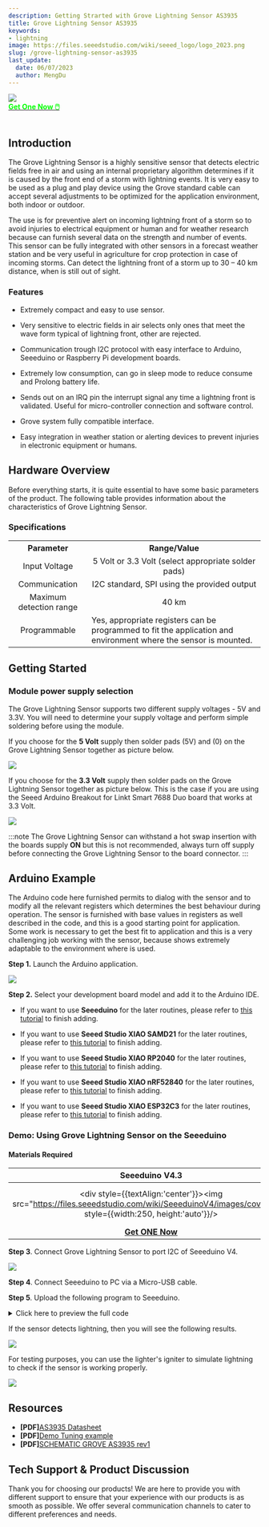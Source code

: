 ```yaml
---
description: Getting Strarted with Grove Lightning Sensor AS3935
title: Grove Lightning Sensor AS3935
keywords:
- lightning
image: https://files.seeedstudio.com/wiki/seeed_logo/logo_2023.png
slug: /grove-lightning-sensor-as3935
last_update:
  date: 06/07/2023
  author: MengDu
---
```


<div style={{textAlign:'center'}}><img src="https://files.seeedstudio.com/wiki/Grove-lightning-sensor/6.jpg" style={{width:400, height:'auto'}}/></div>

<div class="get_one_now_container" style={{textAlign: 'center'}}>
    <a class="get_one_now_item" href="https://www.seeedstudio.com/Grove-Lightning-Sensor-AS3935-p-5603.html">
            <strong><span><font color={'FFFFFF'} size={"4"}> Get One Now 🖱️</font></span></strong>
    </a>
</div>

<br />

## Introduction

The Grove Lightning Sensor is a highly sensitive sensor that detects electric fields free in air and using an internal proprietary algorithm determines if it is caused by the front end of a storm with lightning events. It is very easy to be used as a plug and play device using the Grove standard cable can accept several adjustments to be optimized for the application environment, both indoor or outdoor. 

The use is for preventive alert on incoming lightning front of a storm so to avoid injuries to electrical equipment or human and for weather research because can furnish several data on the strength and number of events. This sensor can be fully integrated with other sensors in a forecast weather station and be very useful in agriculture for crop protection in case of  incoming storms. Can detect the lightning front of a storm up to 30 – 40 km distance, when is still out of sight.


### Features

- Extremely compact and easy to use sensor.

- Very sensitive to electric fields in air selects only ones that meet the wave form typical of lightning front, other are rejected.

- Communication trough I2C protocol with easy interface to Arduino, Seeeduino or Raspberry Pi development boards.

- Extremely low consumption, can go in sleep mode to reduce consume and Prolong battery life.

- Sends out on an IRQ pin the interrupt signal any time a lightning front is validated. Useful for micro-controller connection and software control.

- Grove system fully compatible interface.

- Easy integration in weather station or alerting devices to prevent injuries in electronic equipment or humans.

## Hardware Overview

Before everything starts, it is quite essential to have some basic parameters of the product. The following table provides information about the characteristics of Grove Lightning Sensor.


### Specifications

<table align="center">
	<tr>
	    <th align="center">Parameter</th>
	    <th align="center">Range/Value</th>
	</tr>
	<tr>
	    <td align="center">Input Voltage</td>
	    <td align="center">5 Volt or 3.3 Volt (select appropriate solder   
 pads)</td>
	</tr>
	<tr>
	    <td align="center">Communication</td>
	    <td align="center">I2C standard, SPI using the provided output</td>
	</tr>
	<tr>
	    <td align="center">Maximum detection range</td>
	    <td align="center">40 km</td>
	</tr>
	<tr>
	    <td align="center">Programmable</td>
	    <td align="left">Yes, appropriate registers can be programmed to fit the application and environment where the sensor is mounted.</td>
	</tr>
</table>


## Getting Started

### Module power supply selection

The Grove Lightning Sensor supports two different supply voltages - 5V and 3.3V. You will need to determine your supply voltage and perform simple soldering before using the module.

If you choose for the **5 Volt** supply then solder pads (5V) and (0) on the Grove Lightning Sensor together as picture below.

<div style={{textAlign:'center'}}><img src="https://files.seeedstudio.com/wiki/Grove-lightning-sensor/1.png" style={{width:500, height:'auto'}}/></div>


If you choose for the **3.3 Volt** supply then solder pads on the Grove Lightning Sensor together as picture below. This is the case if you are using the Seeed Arduino Breakout for Linkt Smart 7688 Duo board that works at 3.3 Volt.

<div style={{textAlign:'center'}}><img src="https://files.seeedstudio.com/wiki/Grove-lightning-sensor/2.png" style={{width:500, height:'auto'}}/></div>

:::note
The Grove Lightning Sensor can withstand a hot swap insertion with the boards supply **ON** but this is not recommended, always turn off supply before connecting the Grove Lightning Sensor to the board connector.
:::


## Arduino Example

The Arduino code here furnished permits to dialog with the sensor and to modify all the relevant registers which determines the best behaviour during operation. The sensor is furnished with  base values in registers as well described in the code, and this is a good starting point for application. Some work is necessary to get the best fit to application and this is a very challenging job working with the sensor, because shows extremely adaptable to the environment where is used.

**Step 1.** Launch the Arduino application.

<div style={{textAlign:'center'}}><img src="https://files.seeedstudio.com/wiki/seeed_logo/arduino.jpg" style={{width:800, height:'auto'}}/></div>

**Step 2.** Select your development board model and add it to the Arduino IDE.

- If you want to use **Seeeduino** for the later routines, please refer to [this tutorial](https://wiki.seeedstudio.com/Seeed_Arduino_Boards/) to finish adding.

- If you want to use **Seeed Studio XIAO SAMD21** for the later routines, please refer to [this tutorial](https://wiki.seeedstudio.com/Seeeduino-XIAO/#software) to finish adding.

- If you want to use **Seeed Studio XIAO RP2040** for the later routines, please refer to [this tutorial](https://wiki.seeedstudio.com/XIAO-RP2040-with-Arduino/#software-setup) to finish adding.

- If you want to use **Seeed Studio XIAO nRF52840** for the later routines, please refer to [this tutorial](https://wiki.seeedstudio.com/XIAO_BLE/#software-setup) to finish adding.

- If you want to use **Seeed Studio XIAO ESP32C3** for the later routines, please refer to [this tutorial](https://wiki.seeedstudio.com/XIAO_ESP32C3_Getting_Started/#software-setup) to finish adding.


### Demo: Using Grove Lightning Sensor on the Seeeduino

#### Materials Required

| Seeeduino V4.3 |  Grove - Lightning Sensor AS3935 |
|:--------------:|:--------------:|
| <div style={{textAlign:'center'}}><img src="https://files.seeedstudio.com/wiki/SeeeduinoV4/images/cover.JPG" style={{width:250, height:'auto'}}/></div> | <div style={{textAlign:'center'}}><img src="https://files.seeedstudio.com/wiki/Grove-lightning-sensor/6.jpg" style={{width:250, height:'auto'}}/></div> |
|[**Get ONE Now**](https://www.seeedstudio.com/Seeeduino-V4-2-p-2517.html)|[**Get ONE Now**](https://www.seeedstudio.com/Grove-Lightning-Sensor-AS3935-p-5603.html)|


**Step 3**. Connect Grove Lightning Sensor to port I2C of Seeeduino V4.

<div style={{textAlign:'center'}}><img src="https://files.seeedstudio.com/wiki/Grove-lightning-sensor/3.jpg" style={{width:700, height:'auto'}}/></div>


**Step 4**. Connect Seeeduino to PC via a Micro-USB cable.

**Step 5**. Upload the following program to Seeeduino.

<details>

<summary>Click here to preview the full code</summary>

```cpp
//*********************************************************************************
//***************  Designed for Seeed Grove sensor developments *******************
//***************  GROVE   FRANKLYN LIGHTNING SENSOR AS3935     *******************
//***************  front of lightning fall detection sensor     ******************* 
//***************                                               *******************
//*************** first release: 1.0 - 10/15/2022               ******************* 
//*************** Author: Davide Cogliati                       *******************
//*********************************************************************************
//
//Abstract on the work:
//------------------------------------------------------------------------------------------------------
//This GROVE Sensor board integrates the AS3935 a programmable fully integrated Lightning
//Sensor IC that detects the  approach of lightning activity in the vicinity and provides an
//estimation of distance to the head of the storm. In the AS3935 there is an embedded lightning
//algorithm that checks the incoming signal form during time and rejects the potential man-made 
//disturbers as false alarms.
//The AS3935 can also provide information on the noise level and inform the external microcontroller  
//in case of high  noise conditions, with the noise floor generator and noise floor  evaluation blocks. 
//These latter functions are  programmable via the internal registers to optimize the working on 
//field of the sensor itself (INDOOR, OUTDOOR).
//The AS3935 can be programmed via I²C or a 4-wire standard SPI. Also along with I²C it is possible to 
//choose among three different addresses (0X01, 0X02, 0X03). Two  clocks are internally generated by two different 
//RC-Oscillators: TRCO and SRCO and an automatic calibration  procedure can be run on command to increase the 
//precision of those oscillators any time the sensor is turned ON. 
//The board can be supplied by 5 Volt or by an internal  3.3 Volt voltage   regulator by choosing the correct settings 
//by jumper on the board.
//The board results very sensitive to electromagnetic fields so accidental peaks or false lightnings can be 
//revealed, of course the setup of the internal registers can optimize the false triggering events. 
//If a microprocessor is connected to the board via the  I²C bus and the IRQ pin provided on the board the 
//lightning alarms can be managed in the best way achieving also a filtering on the events writing an 
//appropriate algorithm.
//This board was tested connecting an oscilloscope on the IRQ pin output and running the SERIAL PLOTTER & SERIAL 
//MONITOR of  ARDUINO GUI then simulating disturbing actions or simulating lightning so to make the device 
//trigger as appropriate.
//Analisis of the experimental result show an extreme sensitivity to events and capability of the internal 
//firmware of the AS3935 to capture disturbance or simulated lightnings. Of course during test, modification 
//of the  internal registers was done in order to watch how the response changed.
//
//-----------------------------------------------------------------------------------------------------
//Sketch philosophy:                     ---------------------------------------------------------------
//-----------------------------------------------------------------------------------------------------
//This sketch has been designed to give an easy way to get working with the AS3935
//Grove sensor with all in a sketch. This sketch is an example on how to work out
//the sensor functionality in direct way, optimizing the register contents to influence
//the final behaviour of the sensor. Working with this sketch let you manage also in
//way the data ouput that can be in plain text form using the SERIAL MONITOR or in a
//graphical way using the SERIAL PLOTTER in the ARDUINO GUI.
//Only 1 library is needed, the "#include <Wire.h>  //FOR I2C MODE COMUNICATION BUS" in order
//to make all very simple, all other Software features are written by hand.
//
//This sketch provides testing of sensor internal registers and an I2C Device Address identification
//routine to test  the board  soldering   A0, A1 taps in order to change device address.
//This sketch doesn't manage the SPI functionality communication port but the the I2C port
//which is the GROVE standard. To work with the SPI port some jumper and soldering taps are
//provided on the board (SI tap) and a 4 way connector pads for SPI connection are
//placed on one side of the board.
//
//This board can work at 5.0 Volt or 3.3 Volt supply   to optimize the interfacing to the
//microcontroller supply voltage. To choose one or the other supply a system of easy
//jumper selection is provided on the board, the Standard supply is 5.0 Volt.
//If the SPI communication port will be used the communication instructions of these sketch
//should be modified so to use SPI instead of I2C and the ARDUINO 
//free "#include <SPI.h>  //FOR SPI MODE COMUNICATION BUS" is to be put instead of the 
//"#include <Wire.h>".
//This sketch is to get quickly using the sensor AS3935 without boring on many features
//to understand, but of course all necessary modification can be made to adapt it to final
//use in application.
//----------------------------------------------------------------------------------------------------
//
//********************************************************************************
//********************************************************************************
//********************************************************************************

#include <Wire.h>  //FOR I2C MODE COMUNICATION BUS


//------------------------------------------------------------------------------------------------
//bit0= 0  0= power ON ------> SET THIS MANUALLY to  POWER OFF STATE the SENSOR !!!
//         1= power OFF
//bit 1..5= AFE (gain) = 10010 (default value)
//Indoor  10010 suggested
//Outdoor 01110 suggested
//-----------------------------------------------------------------------------------------------
#define INDOOR            0b00100100 //power ON bit0= 0
#define OUTDOOR           0b00011100 //power ON bit0= 0
//-----------------------------------------------------------------------------------------------
#define DIRECT_COMMAND    0x96 //write this value in the following registers to operate a command
//---------------------------------
//  Action                 REGISTER
//---------------------------------
//  PRESET_DEFAULT          0x3C
//  CALIB_RCO               0x3D
//---------------------------------
//--------------------------------------------------
//global variables
//--------------------------------------------------
 char REG0X02reset_startup ;         //this is used during resetting STATISTICAL in working operation
 char REG0X02reset_startup_up ;      //this is used to start up the sensor
 char REG0X02reset_startup_down ;    //this is used to start down the sensor

//-----------------------------------------------------------------------------
//VERY IMPORTANT TO SEE RESULTS OUTPUT WITH ARDUINO SERIAL          -----------
//-----------------------------------------------------------------------------
//SET THE DISPLAY MODE WITH ARDUINO:
//select directly in ARDUINO GUI for "SERIAL MONITOR" or "SERIAL PLOTTING"
//----------------------------------------------------------------------------
//+) serial monitor   = data flow in legible format and variables readout
//+) serial plotting  = show  plotting of lightning events and other variables
//--------------------------------------------------------------------------------------------------------
char LITERAL_mode =1;  //0= no print data in SERIAL MONITOR,    1= yes print data on SERIAL MONITOR
char GRAPH_mode =0;    //0= no graphical data in SERIAL PLOTTER,  1= yes graphical data   SERIAL PLOTTER
//--------------------------------------------------------------------------------------------------------
  


//--------------------------------------------------------------------------------
//I2C ADDRESS SCANNER - FINDER          |
//---------------------------------------
//checks the presence of a valid AS3935 sensor online (this part can be omitted 
//in final application but use it during setting up for first time the I2C address
//----------------------------------------------------------------------------------
void setup()
{
  Serial.begin(9600); 
  
  if (LITERAL_mode ==1)
      {
      Serial.println("AS3935 LIGHTNING SENSOR| i2C SCANNER");
      Serial.println("Starting....");
      Serial.println("------------------------------------");
      delay(1000);
      }
  Wire.begin();
  Wire.setClock(100000); // set I2C  speed 

}

//------------------------------------------------------------------------------------
//------------------------------------------------------------------------------------
void loop()
{
  int c;
  int indevice;   //device number I2C address, in final application you can assign 
                  //directly the address (for example: indevice = 3;)
 
  //---------------------------------------------------
  // read/write functions for I2C mode:
  //---------------------------------------------------
  //**************************************************************************
  //**************************************************************************
  int done =1;       //flag to start self test on I2C sensor address
    indevice = 0;    //reset address value
    while (done)
    {

     
    indevice = indevice +1 ; 
    if (indevice > 7)
        indevice=0;
       
    Wire.beginTransmission(indevice);
    Wire.requestFrom(indevice, 1);    // Request 1 bytes from slave device 
    Wire.endTransmission();
    
    if (LITERAL_mode ==1)
      {
       Serial.print("scanning device = 0x0");         // Print the character
       Serial.print(indevice);       
       Serial.println(" ");
      }
    delay(250);
  
    //-----------------------------------------------------------
    // SCANNED & FOUNF VALID  ADDRESS SHOWING REGISTER CONTENT
    //-----------------------------------------------------------
    //-----------------------------------------------------------
    while(Wire.available()) 
    {
        c = Wire.read();    // Receive a byte as character
        if (LITERAL_mode ==1)
         {
           Serial.println();               
           Serial.print("data=.......... valid address .................. ");  // Print the character RECEIVED
           Serial.println();             
           Serial.print("found ADDR: 0X0");
           Serial.print(indevice);
           Serial.print(" -->  answer: ");
           Serial.print("[ ");
           Serial.print((int)c);         // Print the character
           Serial.print(" ]");           
         }  
        //-------------------------------------------------------------------------------------------------
        //registers FOR SETTING I2C ADDRESS: A0 & A1 using the soldering TAPS on the GROVE SENSOR A0, A1
        //-------------------------------------------------------------------------------------------------
        //A0        A1         ADR  0X0 
        //****************************************************
        //SOLDER   SOLDER    < NOT ALLOWED !!!!>         *****
        //SOLDER   NO        0X01    ;SOLDER TAP A0      *****
        //NO       SOLDER    0X02    ;SOLDER TAP A1      *****
        //NO       NO        0X03    ;NO SOLDERED TAPS   *****
        //----------------------------------------------------
        //--------------------------------------------------------------------------------------------
        //LIST OF THE  SETUP AND RESULT REGISTERS OF THE AS3935       --------------------------------
        //--------------------------------------------------------------------------------------------
        //AS3935_REGISTER_NAMES     |  write=W / read=R  |   reserved bits = x, modifiable bits= a
        //--------------------------------------------------------------------------------------------
        // AFE_GAIN          = 0x00     W/R                 > XXaa aaaa                            
        // THRESHOLD,        = 0X01     W/R                 > aaaa aaaa
        // LIGHTNING_REG     = 0X02     W/R                 > Xaaa aaaa
        // INT_MASK_ANT      = 0X03     W/R                 > aaaa Xaaa
        // ENERGY_LIGHT_LSB  = 0X04     R                   > -
        // ENERGY_LIGHT_MSB  = 0X05     R                   > -
        // ENERGY_LIGHT_MMSB = 0X06     R                   > -
        // DISTANCE          = 0X07     R                   > -
        // DISP /TUNING CAP  = 0X08     W/R                 > aaaa aaaa
        // CALIB_TRCO        = 0x3A     R                   > -
        // CALIB_SRCO        = 0x3B     R                   > -
        // PRESET            = 0x3C     W/R                 > aaaa aaaa  <--YOU CAN SEND DIRECT COMMAND IN THIS REGISTER (set all to default)!!!
        // CALIB_RCO         = 0x3D     W/R                 > aaaa aaaa  <--YOU CAN SEND DIRECT COMMAND IN THIS REGISTER (self calibration) !!!
        //--------------------------------------------------------------------------------------------
        //
        //--------------------------------------------------------------------------------------------
        //TUNE UP THE SENSOR &  write  data to  selected register  !                 ----------------
        //--------------------------------------------------------------------------------------------
        //for more .... PLEASE REFERE TO DATASHEET AS3935 !!!                        -----------------
        //--------------------------------------------------------------------------------------------
        //REGISTER 0X00: bits [0] and bits [1..5]
        //----------------------------------------
          if (LITERAL_mode ==1)
          {  
            Serial.println();
            Serial.print("writing to REGISTER 0x00 ");
          }  
        Wire.beginTransmission(indevice);
        Wire.write(0x00);
        //------------------------------
        //bit0= 0  power ON ------> SET THIS MANUALLY IF WANT TO PUT IN POWER OFF STATE THE SENSOR !!!
        //bit 1..5= AFE (gain) = 10010 (default value)
        //Indoor  10010 suggested
        //Outdoor 01110 suggested
        //------------------------------
        //BYTE = 00 10010 0 (0x24 hex)
        //------------------------------
        //INDOOR  = if indoor ...
        //OUTDOOR = if outdoor...
        Wire.write(INDOOR);
        Wire.endTransmission(true);
        if (LITERAL_mode ==1)
           {   
             Serial.println();
             Serial.print("Done ! ");
             Serial.println();
           }  
        delay(200);
        //------------------------------------------
        //REGISTER 0X01: bits [0..3] and bits[4..6]
        //------------------------------------------
        if (LITERAL_mode ==1)
         { 
          Serial.println();
          Serial.print("writing to REGISTER 0x01 ");
         }  
        Wire.beginTransmission(indevice);
        Wire.write(0x01);
        //-------------------------------------------------
        //bit0..3 watchdog threshold = 0010 (default value)
        //bit4..6 noise floor level  = 010  (default value)
        //---------------------------------------------------------------------------------------------------------------------------------------------
        // Continuous Input Noise Level |[μVrms]              Continuous Input Noise Level                     REG0x01[6]  REG0x01[5]    REG0x01[4]
        //    [μVrms] (oudoor)                                        [μVrms] (Indoor)  
        //---------------------------------------------------------------------------------------------------------------------------------------------
        //      390                                                          28                                   0         0           0
        //      630                                                          45                                   0         0           1
        //      860                                                          62                                   0         1           0
        //      1100                                                         78                                   0         1           1
        //      1140                                                         95                                   1         0           0
        //      1570                                                         112                                  1         0           1
        //      1800                                                         130                                  1         1           0
        //      2000                                                         146                                  1         1           1
        //---------------------------------------------------------------------------------------------------------------------------------------------  
        //BYTE = 0 010 0010 (0x22 hex)
        //-------------------------------------------------
        
        Wire.write(0b00100010);
        Wire.endTransmission(true);
        if (LITERAL_mode ==1)
        {  
          Serial.println();
          Serial.print("Done ! ");
          Serial.println();
        } 
        delay(200);
        //-------------------------------------
        //REGISTER 0X02:
        //-------------------------------------
        if (LITERAL_mode ==1)
        {  
         Serial.println();
         Serial.print("writing to REGISTER 0x02 ");
        }  
        Wire.beginTransmission(indevice);
        Wire.write(0x02);
        //-------------------------------------------------
        //bit0..3 spike rejection = 0010 (default value)    ------> greater values gives more rejection
        //                                                  ------> against disturbance but decreases sensitivity
        //bit4..5 number of lightnings = 00 (default value) ------> you can modify these 2 bits as required
        //bit6   clear statistics = 1 (default value)       ------> clear internal collected data
        //BYTE = 0 100 0010 (0x42 hex)
        //-------------------------------------------------
        REG0X02reset_startup_up =   0b01000010;   //this is used during resetting STATISTICAL in working operation
        REG0X02reset_startup_down = 0b00000010;   //this is used during resetting STATISTICAL in working operation
        REG0X02reset_startup   = 0b01000010;      //this is used at start  the sensor
        Wire.write( REG0X02reset_startup);
        Wire.endTransmission(true);
        if (LITERAL_mode ==1)
        {   
          Serial.println();
          Serial.print("Done ! ");
          Serial.println();
        }  
        delay(200);
        //-------------------------------------
        //REGISTER 0X03:
        //-------------------------------------
          if (LITERAL_mode ==1)
      {     
        Serial.println();
        Serial.print("writing to REGISTER 0x03");
       }  
        Wire.beginTransmission(indevice);
        Wire.write(0x03);
        //-------------------------------------------------
        //bit5    mask disturber  = 0 (default value -> NO MASKING)
        //bit6..7 frequency division ratio for  tuning  = 00 (default value)
        //all other bits  are reserved or read only !!!
        //BYTE = 0 000 0000 (0x00 hex)
        //-------------------------------------------------
        Wire.write(0b00000000);
        Wire.endTransmission(true);
        if (LITERAL_mode ==1)
         {    
          Serial.println();
          Serial.print("Done ! ");
          Serial.println();
         }  
        delay(200);
        //-----------------------------------------------------
        //REGISTER 0X08:
        //-----------------------------------------------------
        if (LITERAL_mode ==1)
        {   
          Serial.println();
          Serial.print("writing to REGISTER 0x08 ");
        }  
        Wire.beginTransmission(indevice);
        Wire.write(0x08);
        //-------------------------------------------------
        //bit0..3 Internal Tuning Capacitors (from 0 to 120pF in steps of 8pF) = 000 (default value) ---> to get best match to 500 kHz resonance frequency
        //------------------------------------
        // Here you give the value of the capacitor you want turned on. It accepts up to 120pF in steps of 8pF: 8, 16, 24, 32 etc.The change in frequency is
        // somewhat modest. At the maximum value you can lower the frequency up to 22kHz. As a starting point, the products designed in house ship around 496kHz
        //(though of course every board is different) putting you within one percenT of a perfect resonance; the datasheet specifies being within 3.5 percent as
        // optimal. 
        //
        //
        //bit5    Display TRCO on IRQ pin  = 0 (default value) ---------> put it to "1" to enable frequency square wave OUT on INT pin of the board !
        //bit6    Display SRCO on IRQ pin  = 0 (default value) ---------> put it to "1" to enable frequency square wave OUT on INT pin of the board !
        //bit7    Display LCO on IRQ pin   = 0 (default value) ---------> put it to "1" to enable antenna resonance frequency square wave OUT on INT pin of the board !
        //-------------------------------------
        //TRCO - Timer RCO Oscillators 1.1MHz
        //SRCO - System RCO at 32.768kHz
        //LCO - Frequency of the Antenna
        //-------------------------------------
        //BYTE = 0 000 0000 (0x00 hex)
        //-----------------------------------------------------------------------------------------------------------------------------------
        //STEPS TO DEBUG HARDWARE THE RESONANCE FREQUENCY OF THE BOARD:
        //--------------------------------------------------------------
        //1) Observing LCO 500 Khz center resonance frequency requires to connect an oscilloscope probe to the IRQ pin of the Seed Grove AS3935
        //2) Then place bit 7= 1 and bit 5=0, bit 6=0;
        //3) Then start application after programming with this Sketch.
        //4) Finally the frequency measured must be multiplied by the internal DIVISION FACTOR as shown below:
        //-----------------------------------------------------------------------------------------------------------------------------------
        // Division Ratio REG0x03[7] REG0x03[6]
        //  16          0               0
        //  32          0               1
        //  64          1               0
        //  128         1               1
        //-------------------------------------------------------------------------------------------------------------------------------
        //In this case DIV RATIO= 16, so if the measure is 31.9 kHz this is finally 510.4 kHz 31.9 x 16), and is a 2.0 % variation 
        //and is OK because  the data sheet suggests to stay < 3.5 % to achieve best results with the board.
        //--------------------------------------------------------------------------------------------------------------------------------
        Wire.write(0b00000000);  //to achieve LCO on IRQ pin program (0b10000000)
        Wire.endTransmission(true);
        if (LITERAL_mode ==1)
         { 
           Serial.println();
           Serial.print("Done ! ");
           Serial.println();
         } 
        delay(200);
        //***************************************************************************
        //------------------------------------------------
        //OPTIONAL direct command issue to the AS3935
        //------------------------------------------------
        //-----------------------------------------------------------------------------------------------
        //  DIRECT_COMMAND    0x96 //write this value in the following registers to operate a command
        //---------------------------------
        //  Action                 REGISTER
        //---------------------------------
        //  PRESET_DEFAULT          0x3C
        //  CALIB_RCO               0x3D
        //---------------------------------
             if (false)     //------> write "true" to activate direct command
            { 
             Wire.beginTransmission(indevice);
             Wire.write(0x3C);
             Wire.write(0x96);
             Wire.endTransmission(true);
             if (LITERAL_mode ==1)
              {    
                Serial.println();
                Serial.print("Done PRESET DEFAULT ! ");
                Serial.println();
               }  
             delay(1500);
            }
            //---------------------------------
            if (false)     //------> write "true" to activate direct command
            { 
             Wire.beginTransmission(indevice);
             Wire.write(0x3D);
             Wire.write(0x96);
             Wire.endTransmission(true);
             if (LITERAL_mode ==1)
              {    
                Serial.println();
                Serial.print("Done CALIBRATION RCO ! ");
                Serial.println();
               }  
             delay(1500);
             }
        //***************************************************************************
        //-------------------------------------------------------------------------
        //SCAN INTERNAL SETTING REGISTERS AND SHOW SETUP SAVED IN I2C   !!!
        //-------------------------------------------------------------------------
        int NOISEFLOOR;
        int SPIKEREJECTION; 
        int WATCHDOGTHRESHOLD; 
        
        if (LITERAL_mode ==1)
         {   
           Serial.print("DEVICE REGISTERS [0X00] to [0x08]  and [0x3A, 0X3B] ");
         }     
        //indevice = 3;
        for (int i=0; i<9; i++)
          { 
            Wire.beginTransmission(indevice);
            Wire.write(i); //address to be read  
            Wire.endTransmission(false);   //do not release the line!
            if (LITERAL_mode ==1)
              {   
               //Serial.print("DEVICE REGISTERS [0X00] to [0x08]  and [0x3A, 0X3B] "); 
               Serial.println();             
               Serial.print("REGISTER address = 0x0");   
               Serial.print(i);               // Print the character
            } 
            delay(200);
            Wire.requestFrom(indevice,1); // request bytes from register XY
            Wire.endTransmission();       //release the line!
             //-----------------------------------------------------------------------

            c=0;
            while(Wire.available())
              {
                 c = Wire.read();    // Receive a byte as character
               if (i== 1)
                {
                 NOISEFLOOR= c;
                 NOISEFLOOR = NOISEFLOOR & (0b01110000);
                 NOISEFLOOR = NOISEFLOOR / 16; ; //shift  to right 4 bits.
                }
               if (i== 1)         
                {
                 SPIKEREJECTION= c;
                 SPIKEREJECTION = SPIKEREJECTION & (0b00001111);
                }
                if (i== 2)
                {
                  WATCHDOGTHRESHOLD= c;
                  WATCHDOGTHRESHOLD =  WATCHDOGTHRESHOLD & (0b00001111);
                }

               if (LITERAL_mode ==1)
               {        
                Serial.print(" *** REGISTER data= [ ");         // Print the character
                Serial.print((unsigned int)c);
                Serial.print(" ]");
               }   
             }
             delay(200);
          }
            //------------------------------------------------
            //OUTPUT OF MAIN SETUP
            //------------------------------------------------
            if (LITERAL_mode ==1)
              {  
               Serial.println();
               Serial.println("*************************************************************************");
               Serial.println("* THESE REGISTER INFLUENCE SYSTEM DETECTION FIGURE, MODIFY AS NECESSARY *");
               Serial.println("*************************************************************************");
               Serial.println();
               Serial.print("Noise floor set: ");
               Serial.println(NOISEFLOOR,DEC);
               Serial.print("Spike rejection is: ");
               Serial.println(SPIKEREJECTION,DEC);
               Serial.print("WATCHDOG setpoint is: ");
               Serial.println(WATCHDOGTHRESHOLD,DEC);
               }

         
            //----------------------------------
            //----------------------------------
            //---------------------------------------------------------------------------------
            //special registers SETUP   -------------------------------------------------------
            //---------------------------------------------------------------------------------
            // TRCO              = 0x3A  calibration state of TRCO
            // bit7 =  TRCO_CALIB_DONE  Calibration of TRCO done (1=successful)
            // bit6 =  TRCO_CALIB_NOK   Calibration of TRCO unsuccessful (1=not successful)
            //---------------------------------------------------------------------------------  
            // SRCO              = 0X3B calibration state of SRCO
            // bit7 =  SRCO_CALIB_DONE  Calibration of TRCO done (1=successful)
            // bit6 =  SRCO_CALIB_NOK   Calibration of TRCO unsuccessful (1=not successful)
            //---------------------------------------------------------------------------------
            if (LITERAL_mode ==1)
             { 
              Serial.println("*****************************************************");
              Serial.println("State of calibration of the sensor:");
              Serial.println("*****************************************************");
              }
            Wire.beginTransmission(indevice);
            Wire.write(0x3A); //address to be read 
            Wire.endTransmission(false);   //do not release the line!
             if (LITERAL_mode ==1)
              { 
                Serial.println();        // carriage return after the last label
                Serial.print("REGISTER address = 0x3A");         // Print the character
              }
            Wire.requestFrom(indevice,1); // request bytes from register XY
            Wire.endTransmission();   //release the line!
            //-------------------------------------------------------------------------
            c=0;
            while(Wire.available())
            {
               c = Wire.read();    // Receive a byte as character
                if (LITERAL_mode ==1)
               {
                 Serial.print(" *** REGISTER data= [ ");         // Print the character
                 Serial.print(c, BIN);         // Print the character 
                 Serial.print(" ]");
                 Serial.println();
                 c= c & 0b10000000;
                   if(c > 0)
                   Serial.print("< TRCO calibration DONE >");         // Print the character
                   if(c == 0)
                   Serial.print("< TRCO calibration NOT DONE >");         // Print the character
              }
             }
            delay(200);
            //-----------------------------------------------------------
            Wire.beginTransmission(indevice);
            Wire.write(0x3B); //address to be read 
            Wire.endTransmission(false);   //do not release the line!

            if (LITERAL_mode ==1)
             { 
               Serial.println();        // carriage return after the last label
               Serial.print("REGISTER address = 0x3B");         // Print the character
              }
            Wire.requestFrom(indevice,1); // request bytes from register XY
            Wire.endTransmission();   //release the line!
            c=0;
            while(Wire.available())
             {
               c = Wire.read();    // Receive a byte as character
                 if (LITERAL_mode ==1)
                  { 
                    Serial.print(" *** REGISTER data= [ ");         // Print the character
                    Serial.print(c,BIN);         // Print the character 
                    Serial.print(" ]");
                    Serial.println();
                     c= c & 0b10000000;
                       if(c > 0)
                       Serial.print("< SRCO calibration DONE >");             // Print the character
                       if(c == 0)
                       Serial.print("< SRCO calibration NOT DONE >");         // Print the character
                    Serial.println();
                    Serial.println("*****************************************************");
                   }
            done =0;     //---------> DONE THE CALIBRATION AND INTERNAL REGISTERS SETUP EXIT "while loop"
            }
            delay(200);
        }
        delay(1000); 
     }
             //--------------------------------------------------------------------------
             //WAITING CYCLE - ENDLESS - LOOKING FOR LIGHTNINGS
             //variables from AS3935 during operative cycle
             //--------------------------------------------------------------------------
             int INT_struck ; //event interrupt register
             int N_lightning; //number of lightnings detected
             int Av_distance; //average distance extimation
             int NOISE; //interrupt for high noise level
             int Disturber; //interrupt for disturber detected
             int L_struck; //interrupt for lightning detected
             int Distance; //estimated hit distance
             int Energy_LSB; //energy single event LOW BYTE
             int Energy_MSB; //energy single event HIGH BYTE
             int Energy_MMSB; //energy single event AV.Energy content
             //-------------------------------------------------
             //-------------------------------------------------
             //GRAPH SCALING MIN-MAX: MODIFY AS YOU LIKE!!!
             //-------------------------------------------------
             int  MAX_scale =30;        //setting max Y of plotting
             int  min_scale =0;         //setting min Y of plotting
             //-------------------------------------------------
             //PRINT OUT METHOD:
             //---------------------------------------------------------------------------
             //  LITERAL_mode =0;    //0= no printing data on SERIAL MONITOR
             //  GRAPH_mode   =1;    //1= yes print graphical data in SERIAL PLOTTER
             //---------------------------------------------------------------------------
             //*****************************************
             //SET UP THE PLOTTER X-Y READINGS (X= time)
             //*****************************************
            Serial.print("MAX"); //max line marker
            Serial.print(" ");
            Serial.print("min");//min line marker 
            Serial.print(" ");
            //*****************************************
            //SETUP LABELS NAME
            //*****************************************
            Serial.print("NOISE");
            Serial.print(" ");
            Serial.print("Disturber");
            Serial.print(" ");
            Serial.print("Distance");
            Serial.print(" ");
            Serial.print("Energy_MSB/20");  //SCALED FACTOR /20
            Serial.print(" ");
            Serial.print("Energy_MMSB");
            //Serial.print(" ");
            Serial.println();
            //**************************************************
            //**************************************************
            // STARTING ENDLESS OBSERVATION CYCLE FOR EVENTS
            //**************************************************
            //**************************************************
             while (1)
             {
               if (LITERAL_mode ==1)
              { 
               Serial.println();
               Serial.print(" *** WAITING FOR LIGHTNING - WATCHING ");         // Print the character
               Serial.println();
              } 
               //------------------------------------------------------------------------
               //register OF INTEREST reading !
               //------------------------------------------------------------------------               
           // indevice = 3;

               //------------------------------------------------------------------
               //CHECK FOR INCOMING INT MESSAGE ON REG 0X03 bit= INT_L ---> "1000"
               //------------------------------------------------------------------
            Wire.beginTransmission(indevice);
            Wire.write(0x03); //address to be read
            Wire.endTransmission(false);   //do not release the line!
            Wire.requestFrom(indevice,1); // request bytes from register XY
            Wire.endTransmission();       //release the line
            c=0;
            while(Wire.available())
            {
              //------------------------
              //CLEAN the variables
              //------------------------
              NOISE =0 ;
              Disturber =0;
              L_struck =0 ;
              Distance =0 ;
              Energy_LSB =0 ;
              Energy_MSB =0 ;
              Energy_MMSB =0 ;
              //------------------------
              c = Wire.read();    // Receive a byte as character
              INT_struck = c;
              NOISE  =INT_struck & (0b00000001);
              Disturber  =INT_struck & (0b00000100);
              L_struck  =(INT_struck & (0b00001000))/8;  //this is a flag bit so can be 0 or 1.
             }
           //------------------------------------------------------------------------------------------------
           //DEBUG ALL !!!
           //------------------------------------------------------------------------------------------------
           // L_struck =1; --->   this show all messages, testing purpose-DEBUG of AS3935 system remove "//"
           //
           //-------------------------------------------------------------------------------------------------
          if ((GRAPH_mode == 1) & (L_struck ==0))
            {
            //------------------------------------------------
            //GRAPH- PLOTTER  FORM OF EVENT READINGS
            //------------------------------------------------
          
            Serial.print(MAX_scale);
            Serial.print(" ");
            
            Serial.print(min_scale);
            Serial.print(" ");
            //Disturber=20;
            //Distance=30;
            //Energy_MMSB=40;
            //------------------------------------------------
            Serial.print(NOISE,DEC);
            Serial.print(" ");
            Serial.print(Disturber,DEC);
            Serial.print(" ");
            Serial.print(Distance,DEC);
            Serial.print(" ");
            //Serial.println(Energy_LSB,DEC);
            //Serial.print(" ");
            Energy_MSB = Energy_MSB/20;   //JUST A SCALING FACTOR TO PLOT !
            Serial.print(Energy_MSB,DEC);
            Serial.print(" ");
            Serial.print(Energy_MMSB,DEC);
            Serial.print(" ");
            Serial.println();
            } 
           //------------------------------------------------------------------------------
           if (L_struck > 0)
            {
          
           //----------------------------------------------------------------
           //distance estimation - other lightning data - energy calculation
           //----------------------------------------------------------------
           //DISTANCE:
           //---------------
            Wire.beginTransmission(indevice);
            Wire.write(0x07); //address to be read
            Wire.endTransmission(false);   //do not release the line!
            Wire.requestFrom(indevice,1); // request bytes from register XY
            Wire.endTransmission();       //release the line
            c=0;
            while(Wire.available())
            {
            c = Wire.read();    // Receive a byte as character
            Distance = c;
            Distance  = Distance & (0b00111111);
            }
            //-------------------------
            //ENERGY LSB - MSB - MAIN
            //-------------------------
            Wire.beginTransmission(indevice);
            Wire.write(0x04);              //address to be read
            Wire.endTransmission(false);   //do not release the line!
            Wire.requestFrom(indevice,1);  // request bytes from register XY
            Wire.endTransmission();        //release the line
            c=0;
            while(Wire.available())
            {
            c = Wire.read();    // Receive a byte as character
            Energy_LSB = c;
             }
            //-------------------------
            //ENERGY MSB 
            //-------------------------
            Wire.beginTransmission(indevice);
           // Wire.requestFrom(indevice, 1);    // Request 1 bytes from slave device 
            Wire.write(0x05); //address to be read
            Wire.endTransmission(false);   //do not release the line!
            Wire.requestFrom(indevice,1); // request bytes from register XY
            Wire.endTransmission();       //release the line
            c=0;
            while(Wire.available())
            {
            c = Wire.read();    // Receive a byte as character
            Energy_MSB = c;
             }
            //-------------------------
            //ENERGY MMSB 
            //-------------------------
            Wire.beginTransmission(indevice);
            Wire.write(0x06); //address to be read
            Wire.endTransmission(false);   //do not release the line!
            Wire.requestFrom(indevice,1); // request bytes from register XY
            Wire.endTransmission();       //release the line
            c=0;
            while(Wire.available())
            {
            c = Wire.read();    // Receive a byte as character
            Energy_MMSB = c;
            Energy_MMSB  = Energy_MMSB & (0b00011111);
            }
            //-------------------------------------------------------------------------
            //select type of readout FULL NUMERICAL DATA or GRAPH DATA
            //-------------------------------------------------------------------------
            if (GRAPH_mode == 1)
            {
            //------------------------------------------------
            //LEGIBILE FORM OF EVENT READINGS
            //------------------------------------------------
            Serial.print(MAX_scale);
            Serial.print(" ");
            
            Serial.print(min_scale);
            Serial.print(" ");
            //------------------------------------------------
            Serial.print(NOISE,DEC);
            Serial.print(" ");
            Serial.print(Disturber,DEC);
            Serial.print(" ");
            Serial.print(Distance,DEC);
            Serial.print(" ");
            //Serial.println(Energy_LSB,DEC);
            //Serial.print(" ");
            Energy_MSB = Energy_MSB/20;   //JUST A SCALING FACTOR TO PLOT !
            Serial.print(Energy_MSB,DEC);
            Serial.print(" ");
            Serial.print(Energy_MMSB,DEC);
            Serial.print(" ");
            Serial.println();
            } 
            if (LITERAL_mode == 1)
            {
            //------------------------------------------------
            //LEGIBILE FORM OF EVENT READINGS
            //------------------------------------------------
            Serial.println();
            Serial.println("*****************************************************");
            Serial.println();
            Serial.print("Noise LEVEL detected: ");
            Serial.println(NOISE,DEC);
            Serial.print("Disturber detected: ");
            Serial.println(Disturber,DEC);
            Serial.print("Lightining detected: ");
            Serial.println( L_struck,DEC);
            Serial.println();
            Serial.print("Estimated hit distance: ");
            Serial.println(Distance,DEC);
            Serial.print("LSB single event energy: ");
            Serial.println(Energy_LSB,DEC);
            Serial.print("MSB single event energy: ");
            Serial.println(Energy_MSB,DEC);
            Serial.print("MMSB single event energy: ");
            Serial.println(Energy_MMSB,DEC);
            } 
        //---------------------------------------------------------------------------------
        //-----------------------------------------------------------
        //CLEAN UP REGISTERS for  OLD DATA activate if required
        //for final application
        //-----------------------------------------------------------
       if (false)  //replace with "true" to activate !
        {
        //-------------------------------------
        //REGISTER 0X02:
        //-------------------------------------
         if (LITERAL_mode == 1)
           {
            Serial.println();
            Serial.print("writing to REGISTER 0x02 ");
          }
         Wire.beginTransmission(indevice);
         Wire.write(0x02);
        //-------------------------------------------------
        //bit0..3 spike rejection = 0010 (default value)  --------> greater values gives more rejection
        //                                                --------> against disturbance but decreases sensitivity
        //bit4..5 number of lightnings = 00 (default value)
        //bit6   clear statistics = 1 (default value)
        //BYTE = 0 100 0010 (0x42 hex)
        //-------------------------------------------------
        //toggle 1-0-1 to reset statistics
        //-------------------------------------------------
        Wire.write(REG0X02reset_startup_up);
        Wire.endTransmission(true);
        delay(200);
        //--------------------------
        Wire.write(REG0X02reset_startup_down);
        Wire.endTransmission(true);
        delay(200);
        //-------------------------
        Wire.write(REG0X02reset_startup_up);
        Wire.endTransmission(true);
        if (LITERAL_mode == 1)
          {
            Serial.println();
            Serial.print("Done ! ");
            Serial.println();
          } 
        }
        delay(200);
        //------------------------------
        //------------------------------
        //------------------------------
      }         
     delay(1000);  // <------------- SCANNING INTERVAL .... MODIFY AS NEEDED !!!
             
    }

  }   
//-----------------------------------------------------------------------------
//------------------ END OF SKETCH  -------------------------------------------
//-----------------------------------------------------------------------------
```

</details>

If the sensor detects lightning, then you will see the following results.

<div style={{textAlign:'center'}}><img src="https://files.seeedstudio.com/wiki/Grove-lightning-sensor/4.png" style={{width:500, height:'auto'}}/></div>

For testing purposes, you can use the lighter's igniter to simulate lightning to check if the sensor is working properly.

<div style={{textAlign:'center'}}><img src="https://files.seeedstudio.com/wiki/Grove-lightning-sensor/5.jpg" style={{width:600, height:'auto'}}/></div>

## Resources

- **[PDF]**[AS3935 Datasheet](https://files.seeedstudio.com/wiki/Grove-lightning-sensor/AS3935_Datasheet_EN_v2.pdf)
- **[PDF]**[Demo Tuning example](https://files.seeedstudio.com/wiki/Grove-lightning-sensor/Demo-Tuning_example.pdf)
- **[PDF]**[SCHEMATIC GROVE AS3935 rev1](https://files.seeedstudio.com/wiki/Grove-lightning-sensor/SCHEMATIC-GROVE-AS3935-rev1.pdf)


## Tech Support & Product Discussion

Thank you for choosing our products! We are here to provide you with different support to ensure that your experience with our products is as smooth as possible. We offer several communication channels to cater to different preferences and needs.

<div class="button_tech_support_container">
<a href="https://forum.seeedstudio.com/" class="button_forum"></a> 
<a href="https://www.seeedstudio.com/contacts" class="button_email"></a>
</div>


<div class="button_tech_support_container">
<a href="https://discord.gg/eWkprNDMU7" class="button_discord"></a> 
<a href="https://github.com/Seeed-Studio/wiki-documents/discussions/69" class="button_discussion"></a>
</div>














